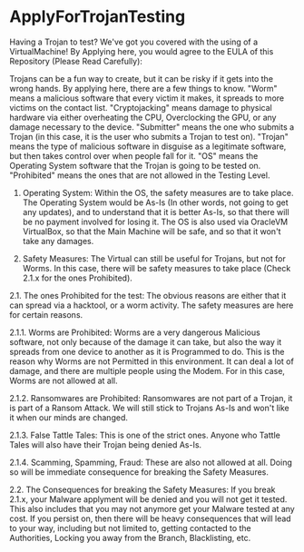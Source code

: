 # ApplyForTrojanTesting
Having a Trojan to test? We've got you covered with the using of a VirtualMachine! By Applying here, you would agree to the EULA of this Repository (Please Read Carefully):

Trojans can be a fun way to create, but it can be risky if it gets into the wrong hands. By applying here, there are a few things to know. "Worm" means a malicious software that every
victim it makes, it spreads to more victims on the contact list. "Cryptojacking" means damage to physical hardware via either overheating the CPU, Overclocking the GPU, or any damage necessary to the device. "Submitter" means the one who submits a Trojan (in this case, it is the user who submits a Trojan to test on). "Trojan" means the type of malicious software
in disguise as a legitimate software, but then takes control over when people fall for it. "OS" means the Operating System software that the Trojan is going to be tested on. "Prohibited" means the ones that are not allowed in the Testing Level.

1. Operating System:
  Within the OS, the safety measures are to take place. The Operating System would be As-Is (In other words, not going to get any updates), and to understand that it is better As-Is, so that there will be no payment involved for losing it. The OS is also used via OracleVM VirtualBox, so that the Main Machine will be safe, and so that it won't take any damages.

2. Safety Measures:
The Virtual can still be useful for Trojans, but not for Worms. In this case, there will be safety measures to take place (Check 2.1.x for the ones Prohibited).

2.1. The ones Prohibited for the test:
The obvious reasons are either that it can spread via a hacktool, or a worm activity. The safety measures are here for certain reasons.

2.1.1. Worms are Prohibited:
Worms are a very dangerous Malicious software, not only because of the damage it can take, but also the way it spreads from one device to another as it is Programmed to do. This is the reason why Worms are not Permitted in this environment. It can deal a lot of damage, and there are multiple people using the Modem. For in this case, Worms are not allowed at all.

2.1.2. Ransomwares are Prohibited:
Ransomwares are not part of a Trojan, it is part of a Ransom Attack. We will still stick to Trojans As-Is and won't like it when our minds are changed.

2.1.3. False Tattle Tales:
This is one of the strict ones. Anyone who Tattle Tales will also have their Trojan being denied As-Is.

2.1.4. Scamming, Spamming, Fraud:
These are also not allowed at all. Doing so will be immediate consequence for breaking the Safety Measures.

2.2. The Consequences for breaking the Safety Measures:
If you break 2.1.x, your Malware applyment will be denied and you will not get it tested. This also includes that you may not anymore get your Malware tested at any cost. If you persist on, then there will be heavy consequences that will lead to your way, including but not limited to, getting contacted to the Authorities, Locking you away from the Branch, Blacklisting, etc.
